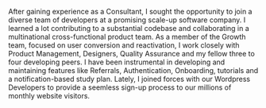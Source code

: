After gaining experience as a Consultant, I sought the opportunity to join a diverse team of developers at a promising scale-up software company.
I learned a lot contributing to a substantial codebase and collaborating in a multinational cross-functional product team.
As a member of the Growth team, focused on user conversion and reactivation, I work closely with Product Management, Designers, Quality Assurance and my fellow three to four developing peers.
I have been instrumental in developing and maintaining features like Referrals, Authentication, Onboarding, tutorials and a notification-based study plan.
Lately, I joined forces with our Wordpress Developers to provide a seemless sign-up process to our millions of monthly website visitors.
